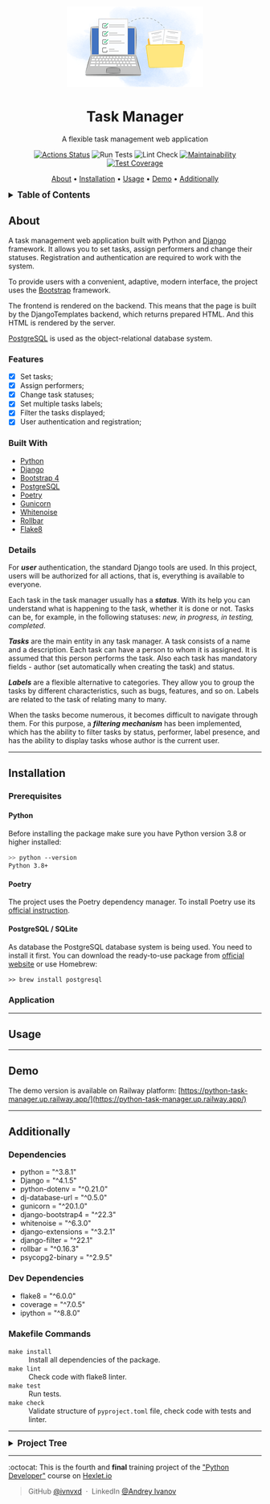 <div align="center">

<img src="https://raw.githubusercontent.com/ivnvxd/ivnvxd/master/img/h_task_manager.png" alt="logo" width="270" height="auto" />
<h1>Task Manager</h1>

<p>
A flexible task management web application
</p>

[![Actions Status](https://github.com/ivnvxd/python-project-52/workflows/hexlet-check/badge.svg)](https://github.com/ivnvxd/python-project-52/actions)
![Run Tests](https://github.com/ivnvxd/python-project-52/actions/workflows/run_tests.yml/badge.svg)
![Lint Check](https://github.com/ivnvxd/python-project-52/actions/workflows/lint_check.yml/badge.svg)
[![Maintainability](https://api.codeclimate.com/v1/badges/3bee6db92c7ac49d0729/maintainability)](https://codeclimate.com/github/ivnvxd/python-project-52/maintainability)
[![Test Coverage](https://api.codeclimate.com/v1/badges/3bee6db92c7ac49d0729/test_coverage)](https://codeclimate.com/github/ivnvxd/python-project-52/test_coverage)

<p>

<a href="#about">About</a> •
<a href="#installation">Installation</a> •
<a href="#usage">Usage</a> •
<a href="#demo">Demo</a> •
<a href="#additionally">Additionally</a> 

</p>

</div>

<details><summary style="font-size:larger;"><b>Table of Contents</b></summary>

* [About](#about)
  * [Features](#features)
  * [Built With](#built-with)
  * [Details](#details)
* [Installation](#installation)
  * [Prerequisites](#prerequisites)
  * [Application](#application)
* [Usage](#usage)
* [Demo](#demo)
* [Additionally](#additionally)
  * [Dependencies](#dependencies)
  * [Dev Dependencies](#dev-dependencies)
  * [Makefile Commands](#makefile-commands)
  * [Project Tree](#project-tree)

</details>

## About

A task management web application built with Python and [Django](https://www.djangoproject.com/) framework. It allows you to set tasks, assign performers and change their statuses. Registration and authentication are required to work with the system.

To provide users with a convenient, adaptive, modern interface, the project uses the [Bootstrap](https://getbootstrap.com/) framework.

The frontend is rendered on the backend. This means that the page is built by the DjangoTemplates backend, which returns prepared HTML. And this HTML is rendered by the server.

[PostgreSQL](https://www.postgresql.org/) is used as the object-relational database system.

### Features

* [x] Set tasks;
* [x] Assign performers;
* [x] Change task statuses;
* [x] Set multiple tasks labels;
* [x] Filter the tasks displayed;
* [x] User authentication and registration;

### Built With

* [Python](https://www.python.org/)
* [Django](https://www.djangoproject.com/)
* [Bootstrap 4](https://getbootstrap.com/)
* [PostgreSQL](https://www.postgresql.org/)
* [Poetry](https://python-poetry.org/)
* [Gunicorn](https://gunicorn.org/)
* [Whitenoise](http://whitenoise.evans.io/en/latest/)
* [Rollbar](https://rollbar.com/)
* [Flake8](https://flake8.pycqa.org/en/latest/)

### Details

For **_user_** authentication, the standard Django tools are used. In this project, users will be authorized for all actions, that is, everything is available to everyone.

Each task in the task manager usually has a **_status_**. With its help you can understand what is happening to the task, whether it is done or not. Tasks can be, for example, in the following statuses: _new, in progress, in testing, completed_.

**_Tasks_** are the main entity in any task manager. A task consists of a name and a description. Each task can have a person to whom it is assigned. It is assumed that this person performs the task. Also each task has mandatory fields - author (set automatically when creating the task) and status.

**_Labels_** are a flexible alternative to categories. They allow you to group the tasks by different characteristics, such as bugs, features, and so on. Labels are related to the task of relating many to many.

When the tasks become numerous, it becomes difficult to navigate through them. For this purpose, a **_filtering mechanism_** has been implemented, which has the ability to filter tasks by status, performer, label presence, and has the ability to display tasks whose author is the current user.

---

## Installation

### Prerequisites

#### Python

Before installing the package make sure you have Python version 3.8 or higher installed:

```bash
>> python --version
Python 3.8+
```

#### Poetry

The project uses the Poetry dependency manager. To install Poetry use its [official instruction](https://python-poetry.org/docs/#installation).

#### PostgreSQL / SQLite

As database the PostgreSQL database system is being used. You need to install it first. You can download the ready-to-use package from [official website](https://www.postgresql.org/download/) or use Homebrew:
```shell
>> brew install postgresql
```

### Application

---

## Usage

---

## Demo

The demo version is available on Railway platform:
[https://python-task-manager.up.railway.app/](https://python-task-manager.up.railway.app/)

---

## Additionally

### Dependencies

* python = "^3.8.1"
* Django = "^4.1.5"
* python-dotenv = "^0.21.0"
* dj-database-url = "^0.5.0"
* gunicorn = "^20.1.0"
* django-bootstrap4 = "^22.3"
* whitenoise = "^6.3.0"
* django-extensions = "^3.2.1"
* django-filter = "^22.1"
* rollbar = "^0.16.3"
* psycopg2-binary = "^2.9.5"

### Dev Dependencies

* flake8 = "^6.0.0"
* coverage = "^7.0.5"
* ipython = "^8.8.0"

### Makefile Commands

<dl>
    <dt><code>make install</code></dt>
    <dd>Install all dependencies of the package.</dd>
    <dt><code>make lint</code></dt>
    <dd>Check code with flake8 linter.</dd>
    <dt><code>make test</code></dt>
    <dd>Run tests.</dd>
    <dt><code>make check</code></dt>
    <dd>Validate structure of <code>pyproject.toml</code> file, check code with tests and linter.</dd>
</dl>

---

<a name="project-tree"></a>
<details><summary style="font-size:larger;"><b>Project Tree</b></summary>

```bash
.
├── Makefile
├── README.md
├── coverage.xml
├── db.sqlite3
├── locale
│   └── ru
│       └── LC_MESSAGES
│           ├── django.mo
│           └── django.po
├── manage.py
├── poetry.lock
├── pyproject.toml
├── setup.cfg
├── static
└── task_manager
    ├── __init__.py
    ├── asgi.py
    ├── fixtures
    │   ├── label.json
    │   ├── status.json
    │   ├── task.json
    │   ├── test_label.json
    │   ├── test_status.json
    │   ├── test_task.json
    │   ├── test_user.json
    │   └── user.json
    ├── helpers.py
    ├── labels
    │   ├── __init__.py
    │   ├── admin.py
    │   ├── apps.py
    │   ├── forms.py
    │   ├── migrations
    │   │   ├── 0001_initial.py
    │   │   └── __init__.py
    │   ├── models.py
    │   ├── tests
    │   │   ├── __init__.py
    │   │   ├── test_forms.py
    │   │   ├── test_models.py
    │   │   ├── test_post.py
    │   │   ├── test_view.py
    │   │   └── testcase.py
    │   ├── urls.py
    │   └── views.py
    ├── mixins.py
    ├── settings.py
    ├── statuses
    │   ├── __init__.py
    │   ├── admin.py
    │   ├── apps.py
    │   ├── forms.py
    │   ├── migrations
    │   │   ├── 0001_initial.py
    │   │   └── __init__.py
    │   ├── models.py
    │   ├── tests
    │   │   ├── __init__.py
    │   │   ├── test_forms.py
    │   │   ├── test_models.py
    │   │   ├── test_post.py
    │   │   ├── test_view.py
    │   │   └── testcase.py
    │   ├── urls.py
    │   └── views.py
    ├── tasks
    │   ├── __init__.py
    │   ├── admin.py
    │   ├── apps.py
    │   ├── filters.py
    │   ├── forms.py
    │   ├── migrations
    │   │   ├── 0001_initial.py
    │   │   ├── 0002_initial.py
    │   │   └── __init__.py
    │   ├── models.py
    │   ├── tests
    │   │   ├── __init__.py
    │   │   ├── test_forms.py
    │   │   ├── test_models.py
    │   │   ├── test_post.py
    │   │   ├── test_view.py
    │   │   └── testcase.py
    │   ├── urls.py
    │   └── views.py
    ├── templates
    │   ├── 404.html
    │   ├── base.html
    │   ├── footer.html
    │   ├── form.html
    │   ├── index.html
    │   ├── labels
    │   │   ├── delete.html
    │   │   └── labels.html
    │   ├── navbar.html
    │   ├── statuses
    │   │   ├── delete.html
    │   │   └── statuses.html
    │   ├── tasks
    │   │   ├── delete.html
    │   │   ├── task_show.html
    │   │   └── tasks.html
    │   └── users
    │       ├── delete.html
    │       └── users.html
    ├── tests.py
    ├── urls.py
    ├── users
    │   ├── __init__.py
    │   ├── admin.py
    │   ├── apps.py
    │   ├── forms.py
    │   ├── migrations
    │   │   ├── 0001_initial.py
    │   │   └── __init__.py
    │   ├── models.py
    │   ├── tests
    │   │   ├── __init__.py
    │   │   ├── test_forms.py
    │   │   ├── test_models.py
    │   │   ├── test_post.py
    │   │   ├── test_view.py
    │   │   └── testcase.py
    │   ├── urls.py
    │   └── views.py
    ├── views.py
    └── wsgi.py
```

</details>

---

:octocat: This is the fourth and **final** training project of the ["Python Developer"](https://ru.hexlet.io/programs/python) course on [Hexlet.io](https://hexlet.io)

> GitHub [@ivnvxd](https://github.com/ivnvxd) &nbsp;&middot;&nbsp;
> LinkedIn [@Andrey Ivanov](https://www.linkedin.com/in/abivanov/)
